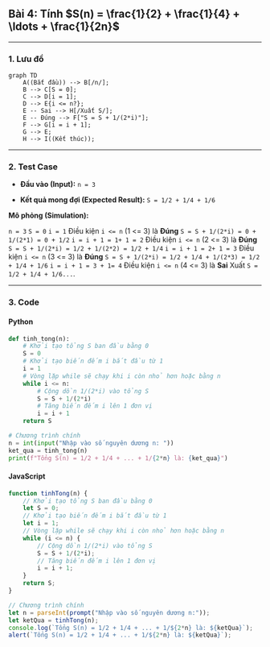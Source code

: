 ## Bài 4: Tính $S(n) = \frac{1}{2} + \frac{1}{4} + \ldots + \frac{1}{2n}$

---

### **1. Lưu đồ**

```mermaid
graph TD
    A((Bắt đầu)) --> B[/n/];
    B --> C[S = 0];
    C --> D[i = 1];
    D --> E{i <= n?};
    E -- Sai --> H[/Xuất S/];
    E -- Đúng --> F["S = S + 1/(2*i)"];
    F --> G[i = i + 1];
    G --> E;
    H --> I((Kết thúc));
```

---

### **2. Test Case**

- **Đầu vào (Input):** `n = 3`

- **Kết quả mong đợi (Expected Result):** `S = 1/2 + 1/4 + 1/6`


**Mô phỏng (Simulation):**

`n = 3`
`S = 0`
`i = 1`
Điều kiện `i <= n` (1 <= 3) là **Đúng**
    `S = S + 1/(2*i) = 0 + 1/(2*1) = 0 + 1/2`
    `i = i + 1 = 1+ 1 = 2`
Điều kiện `i <= n` (2 <= 3) là **Đúng**
    `S = S + 1/(2*i) = 1/2 + 1/(2*2) = 1/2 + 1/4`
    `i = i + 1 = 2+ 1 = 3`
Điều kiện `i <= n` (3 <= 3) là **Đúng**
    `S = S + 1/(2*i) = 1/2 + 1/4 + 1/(2*3) = 1/2 + 1/4 + 1/6`
    `i = i + 1 = 3 + 1= 4`
Điều kiện `i <= n` (4 <= 3) là **Sai**
Xuất `S = 1/2 + 1/4 + 1/6...`.

---

### **3. Code**

#### **Python**

```python
def tinh_tong(n):
    # Khởi tạo tổng S ban đầu bằng 0
    S = 0
    # Khởi tạo biến đếm i bắt đầu từ 1
    i = 1
    # Vòng lặp while sẽ chạy khi i còn nhỏ hơn hoặc bằng n
    while i <= n:
        # Cộng dồn 1/(2*i) vào tổng S
        S = S + 1/(2*i)
        # Tăng biến đếm i lên 1 đơn vị
        i = i + 1
    return S

# Chương trình chính
n = int(input("Nhập vào số nguyên dương n: "))
ket_qua = tinh_tong(n)
print(f"Tổng S(n) = 1/2 + 1/4 + ... + 1/{2*n} là: {ket_qua}")
```

#### **JavaScript**

```javascript
function tinhTong(n) {
    // Khởi tạo tổng S ban đầu bằng 0
    let S = 0;
    // Khởi tạo biến đếm i bắt đầu từ 1
    let i = 1;
    // Vòng lặp while sẽ chạy khi i còn nhỏ hơn hoặc bằng n
    while (i <= n) {
        // Cộng dồn 1/(2*i) vào tổng S
        S = S + 1/(2*i);
        // Tăng biến đếm i lên 1 đơn vị
        i = i + 1;
    }
    return S;
}

// Chương trình chính
let n = parseInt(prompt("Nhập vào số nguyên dương n:"));
let ketQua = tinhTong(n);
console.log(`Tổng S(n) = 1/2 + 1/4 + ... + 1/${2*n} là: ${ketQua}`);
alert(`Tổng S(n) = 1/2 + 1/4 + ... + 1/${2*n} là: ${ketQua}`);
```
